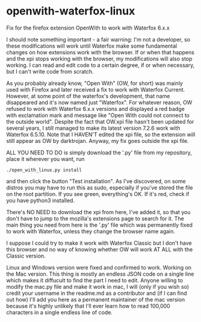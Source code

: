 # openwith-waterfox-linux
Fix for the firefox extension OpenWith to work with Waterfox 6.x.x

I should note something important -  a fair warning: I'm not a developer, so these modifications will work until Waterfox make some fundamental changes on how extensions work with the browser. If or when that happens and the xpi stops working with the browser, my modifications will also stop working. I can read and edit code to a certain degree, if or when necessary, but I can't write code from scratch.

As you probably already know, "Open With" (OW, for short) was mainly used with Firefox and later received a fix to work with Waterfox Current. However, at some point of the waterfox's development, that name disappeared and it's now named just "Waterfox". For whatever reason, OW refused to work with Waterfox 6.x.x versions and displayed a red badge with exclamation mark and message like "Open With could not connect to the outside world".
Despite the fact that OW.xpi file hasn't been updated for several years, I still managed to make its latest version 7.2.6  work with Waterfox 6.5.10. Note that I HAVEN'T edited the xpi file, so the extension will still appear as OW by darktrojan.
Anyway, my fix goes outside the xpi file.

ALL YOU NEED TO DO is simply download the '.py' file from my repository, place it wherever you want, run

```
./open_with_linux.py install
```
and then click the button "Test installation". As I've discovered, on some distros you may have to run this as sudo, especially if you've stored the file on the root partition. If  you see green, everything's OK. If it's red, check if you have python3 installed.

There's NO NEED to download the xpi from here, I've added it, so that you don't have to jump to the mozilla's extensions page to search for it.
The main thing you need from here is the '.py' file which was permanently fixed to work with Waterfox, unless they change the browser name again.

I suppose I could try to make it work with Waterfox Classic but I don't have this browser and no way of knowing whether OW will work AT ALL with the Classic version.

Linux and Windows version were fixed and confirmed to work. Working on the Mac version. This thing is mostly an endless JSON code on a single line which makes it diffucult to find the part I need to edit.
Anyone willing to modify the mac.py file and make it work in mac, I will (only if you wish so) credit your username in the readme.md as a contributor and (if I can find out how) I'll add you here as a permanent maintainer of the mac version because it's highly unlikely that I'll ever learn how to read 100,000 characters in a single endless line of code.

